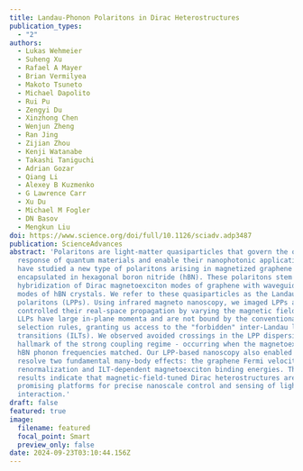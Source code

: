 ```yaml
---
title: Landau-Phonon Polaritons in Dirac Heterostructures
publication_types:
  - "2"
authors:
  - Lukas Wehmeier
  - Suheng Xu
  - Rafael A Mayer
  - Brian Vermilyea
  - Makoto Tsuneto
  - Michael Dapolito
  - Rui Pu
  - Zengyi Du
  - Xinzhong Chen
  - Wenjun Zheng
  - Ran Jing
  - Zijian Zhou
  - Kenji Watanabe
  - Takashi Taniguchi
  - Adrian Gozar
  - Qiang Li
  - Alexey B Kuzmenko
  - G Lawrence Carr
  - Xu Du
  - Michael M Fogler
  - DN Basov
  - Mengkun Liu
doi: https://www.science.org/doi/full/10.1126/sciadv.adp3487
publication: ScienceAdvances
abstract: 'Polaritons are light-matter quasiparticles that govern the optical
  response of quantum materials and enable their nanophotonic applications. We
  have studied a new type of polaritons arising in magnetized graphene
  encapsulated in hexagonal boron nitride (hBN). These polaritons stem from
  hybridization of Dirac magnetoexciton modes of graphene with waveguide phonon
  modes of hBN crystals. We refer to these quasiparticles as the Landau-phonon
  polaritons (LPPs). Using infrared magneto nanoscopy, we imaged LPPs and
  controlled their real-space propagation by varying the magnetic field. These
  LLPs have large in-plane momenta and are not bound by the conventional optical
  selection rules, granting us access to the "forbidden" inter-Landau level
  transitions (ILTs). We observed avoided crossings in the LPP dispersion - a
  hallmark of the strong coupling regime - occurring when the magnetoexciton and
  hBN phonon frequencies matched. Our LPP-based nanoscopy also enabled us to
  resolve two fundamental many-body effects: the graphene Fermi velocity
  renormalization and ILT-dependent magnetoexciton binding energies. These
  results indicate that magnetic-field-tuned Dirac heterostructures are
  promising platforms for precise nanoscale control and sensing of light-matter
  interaction.'
draft: false
featured: true
image:
  filename: featured
  focal_point: Smart
  preview_only: false
date: 2024-09-23T03:10:44.156Z
---
```

